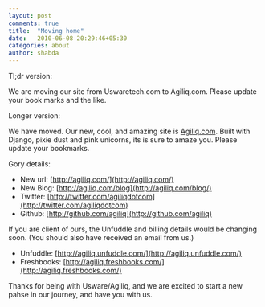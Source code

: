 ```yaml
---
layout: post
comments: true
title:  "Moving home"
date:   2010-06-08 20:29:46+05:30
categories: about
author: shabda
---
```

Tl;dr version:

We are moving our site from Uswaretech.com to Agiliq.com. Please update your book marks and the like.

Longer version:

We have moved. Our new, cool, and amazing site is [Agiliq.com](http://agiliq.com/). Built with Django, pixie dust and pink unicorns, its is sure to amaze you. Please update your bookmarks.

Gory details:

* New url: [http://agiliq.com/](http://agiliq.com/)
* New Blog: [http://agiliq.com/blog](http://agiliq.com/blog/)
* Twitter: [http://twitter.com/agiliqdotcom](http://twitter.com/agiliqdotcom)
* Github: [http://github.com/agiliq](http://github.com/agiliq)

If you are client of ours, the Unfuddle and billing details would be changing soon. (You should also have received an email from us.)

* Unfuddle: [http://agiliq.unfuddle.com/](http://agiliq.unfuddle.com/)
* Freshbooks: [http://agiliq.freshbooks.com/](http://agiliq.freshbooks.com/)

Thanks for being with Usware/Agiliq, and we are excited to start a new pahse in our journey, and have you with us.


